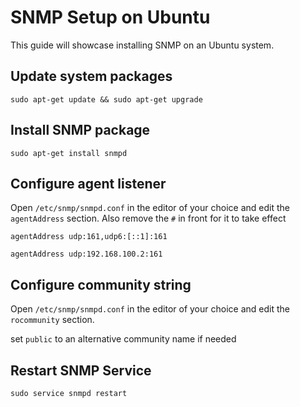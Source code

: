 # SNMP Setup on Ubuntu

This guide will showcase installing SNMP on an Ubuntu system.

## Update system packages 

`sudo apt-get update && sudo apt-get upgrade` 

## Install SNMP package 

`sudo apt-get install snmpd`

## Configure agent listener 

Open `/etc/snmp/snmpd.conf` in the editor of your choice and edit the `agentAddress` section. Also remove the `#` in front for it to take effect

``` title="Listen on all addresses"
agentAddress udp:161,udp6:[::1]:161
```

``` title="Listen on specific address"
agentAddress udp:192.168.100.2:161
```

## Configure community string

Open `/etc/snmp/snmpd.conf` in the editor of your choice and edit the `rocommunity` section.

set `public` to an alternative community name if needed

## Restart SNMP Service 

```
sudo service snmpd restart
```



